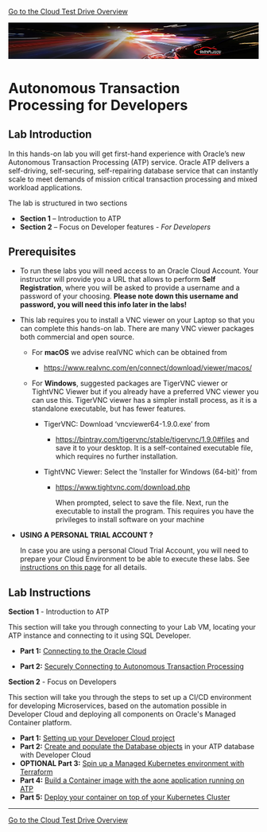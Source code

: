 [Go to the Cloud Test Drive Overview](../README.md)

![](../common/images/customer.logo2.png)

# Autonomous Transaction Processing for Developers #



## Lab Introduction ##

In this hands-on lab you will get first-hand experience with Oracle’s new Autonomous Transaction Processing (ATP) service. Oracle ATP delivers a self-driving, self-securing, self-repairing database service that can instantly scale to meet demands of mission critical transaction processing and mixed workload applications. 

The lab is structured in two sections 

- **Section 1** – Introduction to ATP 
- **Section 2** – Focus on Developer features - *For Developers*




## Prerequisites ##

- To run these labs you will need access to an Oracle Cloud Account.  Your instructor will provide you a URL that allows to perform **Self Registration**, where you will be asked to provide a username and a password of your choosing.  **Please note down this username and password, you will need this info later in the labs!**

- This lab requires you to install a VNC viewer on your Laptop so that you can complete this hands-on lab.   There are many VNC viewer packages both commercial and open source. 

  - For **macOS** we advise realVNC which can be obtained from 

    - https://www.realvnc.com/en/connect/download/viewer/macos/

  - For **Windows**, suggested packages are TigerVNC viewer or TightVNC Viewer but if you already have a preferred VNC viewer you can use this. TigerVNC viewer has a simpler install process, as it is a standalone executable, but has fewer features.

    - TigerVNC: Download ‘vncviewer64-1.9.0.exe’ from

      - https://bintray.com/tigervnc/stable/tigervnc/1.9.0#files and save it to your desktop. It is a self-contained executable file, which requires no further installation.

    - TightVNC Viewer: Select the 'Installer for Windows (64-bit)' from

      - https://www.tightvnc.com/download.php

        When prompted, select to save the file.  Next, run the executable to install the program. This requires you have the privileges to install software on your machine

- **USING A PERSONAL TRIAL ACCOUNT ?** 

  In case you are using a personal Cloud Trial Account, you will need to prepare your Cloud Environment to be able to execute these labs.  See [instructions on this page](../AppDev/ATP-OKE/README.md) for all details.

  



## Lab Instructions ##

**Section 1** - Introduction to ATP 

This section will take you through connecting to your Lab VM, locating your ATP instance and connecting to it using SQL Developer.

- **Part 1:** [Connecting to the Oracle Cloud](./LabGuideOSC100Login.md)

- **Part 2:**  [Securely Connecting to Autonomous Transaction Processing](LabGuideOSC200Connect.md)

  


**Section 2** - Focus on Developers

This section will take you through the steps to set up a CI/CD environment for developing Microservices, based on the automation possible in Developer Cloud and deploying all components on Oracle's Managed Container platform.

- **Part 1:** [Setting up your Developer Cloud project](../AppDev/ATP-OKE/LabGuide250Devcs-proj.md)
- **Part 2:** [Create and populate the Database objects](../AppDev/ATP-OKE/LabGuide400DataLoadingIntoATP.md) in your ATP database with Developer Cloud
- **OPTIONAL Part 3:** [Spin up a Managed Kubernetes environment with Terraform](../AppDev/ATP-OKE/LabGuide660OKE_Create.md)
- **Part 4:** [Build a Container image with the aone application running on ATP](../AppDev/ATP-OKE/LabGuide650BuildDocker.md)
- **Part 5:** [Deploy your container on top of your Kubernetes Cluster](../AppDev/ATP-OKE/LabGuide670DeployDocker.md)



---


[Go to the Cloud Test Drive Overview](../README.md)

